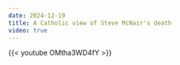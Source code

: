 ```yaml
---
date: 2024-12-19
title: A Catholic view of Steve McNair's death
video: true
---
```



{{< youtube OMtha3WD4fY >}}
